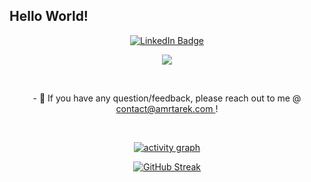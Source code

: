 ## Hello World!

<div id="badges" align="center">
  <a href="http://linkedin.com/in/4mr">
    <img src="https://img.shields.io/badge/LinkedIn-blue?style=for-the-badge&logo=linkedin&logoColor=white" alt="LinkedIn Badge"/>
  </a>
 
![](https://komarev.com/ghpvc/?username=4mr74r3k&label=PROFILE+VIEWS)

</br>
<p>- 💬 If you have any question/feedback, please reach out to me @ <a href="mailto:contact@amrtarek.com"> contact@amrtarek.com </a>!
</p>

</br>


[![activity graph](https://github-readme-activity-graph.vercel.app/graph?username=4mr74r3k&bg_color=000000&color=ffffff&line=7a7a7a&point=403d3d&area=true&hide_border=true)](https://github.com/ashutosh00710/github-readme-activity-graph)


[![GitHub Streak](http://github-readme-streak-stats.herokuapp.com?user=4mr74r3k&theme=dark&hide_border=true&date_format=M%20j%5B%2C%20Y%5D)](https://git.io/streak-stats)

</div>



